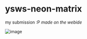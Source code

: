 # ysws-neon-matrix

my submission :P
_made on the webide_

![image](https://github.com/user-attachments/assets/6959dfcc-383d-40ef-8524-024ce48408bd)
